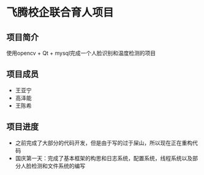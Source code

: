 # 飞腾校企联合育人项目
## 项目简介
使用opencv + Qt + mysql完成一个人脸识别和温度检测的项目
## 项目成员
- 王亚宁
- 高泽能
- 王陈希
## 项目进度
- 之前完成了大部分的代码开发，但是由于写的过于屎山，所以现在正在重构代码
- 国庆第一天：完成了基本框架的构思和日志系统，配置系统，线程系统以及部分人脸检测和文件系统的编写